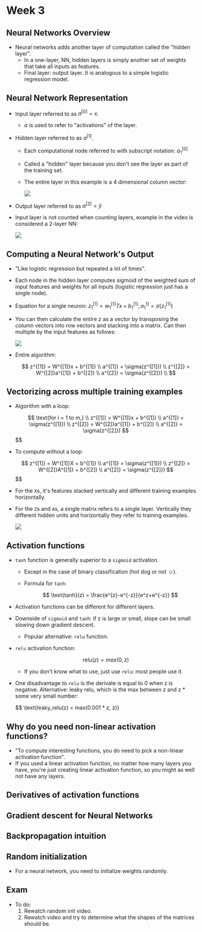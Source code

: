 # Week 3

## Neural Networks Overview

* Neural networks adds another layer of computation called the "hidden layer".
  * In a one-layer, NN, hidden layers is simply another set of weights that take all inputs as features.
  * Final layer: output layer. It is analogous to a simple logistic regression model.

## Neural Network Representation

* Input layer referred to as $a^{[0]} = x$.
  * $a$ is used to refer to "activations" of the layer.

* Hidden layer referred to as $a^{[1]}$.
  * Each computational node referred to with subscript notation: $a_{1}^{[0]}$
  * Called a "hidden" layer because you don't see the layer as part of the training set.
  * The entire layer in this example is a 4 dimensional column vector:

    ![](assets/week-2638186e.png)

* Output layer referred to as $a^{[2]} = \hat{y}$
* Input layer is not counted when counting layers, example in the video is considered a 2-layer NN:

    ![](assets/week-c2e36574.png)

## Computing a Neural Network's Output

* "Like logistic regression but repeated a lot of times".
* Each node in the hidden layer computes sigmoid of the weighted sum of input features and weights for all inputs (logistic regression just has a single node).
* Equation for a single neuron: $z_1^{[1]} = w_1^{[1]}T x + b_1^{[1]}, a_1^{1]} = \sigma({z_1^{[1]}})$
* You can then calculate the entire $z$ as a vector by transposing the column vectors into row vectors and stacking into a matrix. Can then multiple by the input features as follows:

  ![](assets/week-bc0eaea0.png)

* Entire algorithm:

  $$
  z^{[1]} = W^{[1]}x + b^{[1]} \\
  a^{[1]} = \sigma(z^{[1]}) \\
  z^{[2]} = W^{[2]}a^{[1]} + b^{[2]} \\
  a^{[2]} = \sigma(z^{[2]}) \\
  $$

## Vectorizing across multiple training examples


* Algorithm with a loop:

  $$
  \text{for i = 1 to m,} \\
  z^{[1]} = W^{[1]}x + b^{[1]} \\
  a^{[1]} = \sigma(z^{[1]}) \\
  z^{[2]} = W^{[2]}a^{[1]} + b^{[2]} \\
  a^{[2]} = \sigma(z^{[2]}) $$
  $$

* To compute without a loop:

  $$
  z^{[1]} = W^{[1]}X + b^{[1]} \\
  a^{[1]} = \sigma(z^{[1]}) \\
  z^{[2]} = W^{[2]}A^{[1]} + b^{[2]} \\
  a^{[2]} = \sigma(z^{[2]}) $$
  $$

* For the `X`s, it's features stacked vertically and different training examples horizontally.
* For the `Z`s and `A`s, a single matrix refers to a single layer. Vertically they different hidden units and horizontally they refer to training examples.

  ![](assets/week-3f25f74e.png)

## Activation functions

* `tanh` function is generally superior to a `sigmoid` activation.

  * Except in the case of binary classification (hot dog or not ☺).
  * Formula for `tanh`:

    $$ \text{tanh}(z) = \frac{e^{z}-e^{-z}}{e^z+e^{-z}} $$

* Activation functions can be different for different layers.

* Downside of `sigmoid` and `tanh`: if z is large or small, slope can be small slowing down gradient descent.

  * Popular alternative: `relu` function.

* `relu` activation function:

  $$ \text{relu}(z) = max(0, z) $$

  * If you don't know what to use, just use `relu`: most people use it.

* One disadvantage to `relu` is the derivate is equal to 0 when z is negative. Alternative: leaky relu, which is the max between z and z * some very small number:

  $$ \text{leaky_relu(z) = max(0.001 * z, z)}

## Why do you need non-linear activation functions?

* "To compute interesting functions, you do need to pick a non-linear activation function".
* If you used a linear activation function, no matter how many layers you have, you're just creating linear activation function, so you might as well not have any layers.

## Derivatives of activation functions

## Gradient descent for Neural Networks

## Backpropagation intuition

## Random initialization

* For a neural network, you need to initialize weights randomly.

## Exam

* To do:
  1. Rewatch random init video.
  2. Rewatch video and try to determine what the shapes of the matrices should be.
